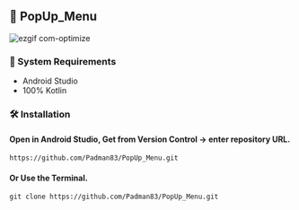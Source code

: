 ## 📱 PopUp_Menu

![ezgif com-optimize](https://user-images.githubusercontent.com/45048950/91203361-9a865800-e735-11ea-9091-5a6d13869958.gif)

### 🧰 System Requirements

* Android Studio
* 100% Kotlin

### 🛠️ Installation 

#### Open in Android Studio, Get from Version Control -> enter repository URL.

```
https://github.com/Padman83/PopUp_Menu.git
```

#### Or Use the Terminal.

```
git clone https://github.com/Padman83/PopUp_Menu.git
